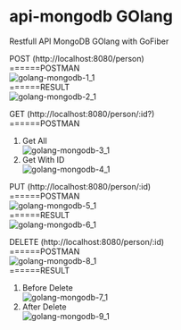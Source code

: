 # api-mongodb GOlang
Restfull API MongoDB GOlang with GoFiber

POST (http://localhost:8080/person)  
======POSTMAN  
![golang-mongodb-1_1](https://user-images.githubusercontent.com/83685852/178088110-75dc079c-761b-4b57-8c90-4390668e31c0.png)  
======RESULT  
![golang-mongodb-2_1](https://user-images.githubusercontent.com/83685852/178088145-40795a5f-798c-4c14-87ee-e444b06c4b6e.png)  
  
GET (http://localhost:8080/person/:id?)  
======POSTMAN
1. Get All  
![golang-mongodb-3_1](https://user-images.githubusercontent.com/83685852/178088153-58eed75e-792a-4c70-a110-30abc31a0f95.png)
2. Get With ID  
![golang-mongodb-4_1](https://user-images.githubusercontent.com/83685852/178088179-a9af0c67-322f-4be9-ba00-b463eee30330.png)  
    
PUT (http://localhost:8080/person/:id)  
======POSTMAN  
![golang-mongodb-5_1](https://user-images.githubusercontent.com/83685852/178088198-856536bc-c6ce-4c13-ba4a-f71bde0c39bf.png)  
======RESULT  
![golang-mongodb-6_1](https://user-images.githubusercontent.com/83685852/178088219-42d8f4ec-6475-4f9d-aa64-02a1b0d01b63.png)  
  
DELETE (http://localhost:8080/person/:id)  
======POSTMAN  
![golang-mongodb-8_1](https://user-images.githubusercontent.com/83685852/178088242-bbc27d3d-3cb2-47d0-920d-9728fd25886c.png)  
======RESULT  
1. Before Delete  
![golang-mongodb-7_1](https://user-images.githubusercontent.com/83685852/178088260-0fe40357-beca-453a-b11a-41ca7733116e.png)  
2. After Delete  
![golang-mongodb-9_1](https://user-images.githubusercontent.com/83685852/178088274-63cfe01f-6daf-45b2-b569-7daaa3def714.png)

